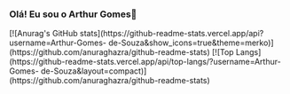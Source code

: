 ### Olá! Eu sou o Arthur Gomes👋

<div>
  [![Anurag's GitHub stats](https://github-readme-stats.vercel.app/api?username=Arthur-Gomes-   de-Souza&show_icons=true&theme=merko)](https://github.com/anuraghazra/github-readme-stats)
  [![Top Langs](https://github-readme-stats.vercel.app/api/top-langs/?username=Arthur-Gomes-    de-Souza&layout=compact)](https://github.com/anuraghazra/github-readme-stats)
</div>
